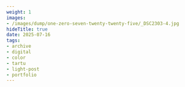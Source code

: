 ```yaml
---
weight: 1
images:
- /images/dump/one-zero-seven-twenty-twenty-five/_DSC2303-4.jpg
hideTitle: true
date: 2025-07-16
tags:
- archive
- digital
- color
- tartu
- light-post
- portfolio
---
```


